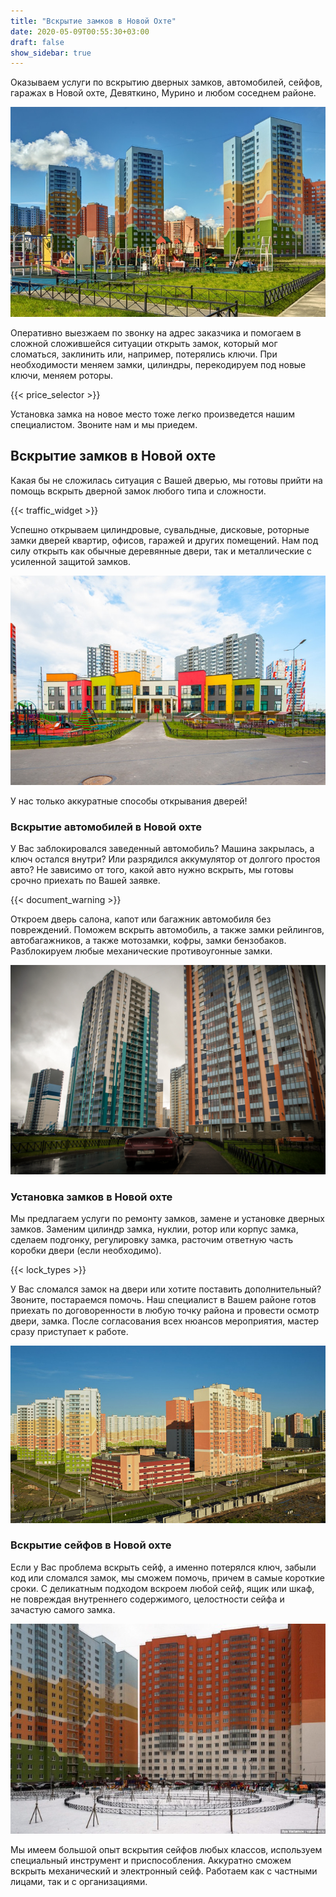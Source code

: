 ```yaml
---
title: "Вскрытие замков в Новой Охте"
date: 2020-05-09T00:55:30+03:00
draft: false
show_sidebar: true
---
```


Оказываем услуги по вскрытию дверных замков, автомобилей, сейфов, гаражах в Новой охте, Девяткино, Мурино и любом соседнем районе. 

![Вскрытие замков в Новой охте](Novaya-ochta1.jpg)

Оперативно выезжаем по звонку на адрес заказчика и помогаем в сложной сложившейся ситуации открыть замок, который мог сломаться, заклинить или, например, потерялись ключи. При необходимости меняем замки, цилиндры, перекодируем под новые ключи, меняем роторы. 

{{< price_selector >}}

Установка замка на новое место тоже легко произведется нашим специалистом. Звоните нам и мы приедем.

## Вскрытие замков в Новой охте

Какая бы не сложилась ситуация с Вашей дверью, мы готовы прийти на помощь вскрыть дверной замок любого типа и сложности. 

{{< traffic_widget >}}

Успешно открываем цилиндровые, сувальдные, дисковые, роторные замки дверей квартир, офисов, гаражей и других помещений. Нам под силу открыть как обычные деревянные двери, так и металлические с усиленной защитой замков. 

![Вскрытие замков в Новой охте](Novaya-ochta2.jpg)

У нас только аккуратные способы открывания дверей!

### Вскрытие автомобилей в Новой охте

У Вас заблокировался заведенный автомобиль? Машина закрылась, а ключ остался внутри? Или разрядился аккумулятор от долгого простоя авто? Не зависимо от того, какой авто нужно вскрыть, мы готовы срочно приехать по Вашей заявке. 

{{< document_warning >}}

Откроем дверь салона, капот или багажник автомобиля без повреждений. Поможем вскрыть автомобиль, а также замки рейлингов, автобагажников, а также мотозамки, кофры, замки бензобаков. Разблокируем любые механические противоугонные замки.

![Вскрытие замков в Новой охте](Novaya-ochta3.jpg)

### Установка замков в Новой охте

Мы предлагаем услуги по ремонту замков, замене и установке дверных замков. Заменим цилиндр замка, нуклии, ротор или корпус замка, сделаем подгонку, регулировку замка, расточим ответную часть коробки двери (если необходимо). 

{{< lock_types >}}

У Вас сломался замок на двери или хотите поставить дополнительный? Звоните, постараемся помочь. Наш специалист в Вашем районе готов приехать по договоренности в любую точку района и провести осмотр двери, замка. После согласования всех нюансов мероприятия, мастер сразу приступает к работе.

![Вскрытие замков в Новой охте](Novaya-ochta4.jpg)

### Вскрытие сейфов в Новой охте

Если у Вас проблема вскрыть сейф, а именно потерялся ключ, забыли код или сломался замок, мы сможем помочь, причем в самые короткие сроки.  С деликатным подходом вскроем любой сейф, ящик или шкаф, не повреждая внутреннего содержимого, целостности сейфа и зачастую самого замка. 

![Вскрытие замков в Новой охте](Novaya-ochta5.jpg)

Мы имеем большой опыт вскрытия сейфов любых классов, используем специальный инструмент и приспособления. Аккуратно сможем вскрыть механический и электронный сейф. Работаем как с частными лицами, так и с организациями.